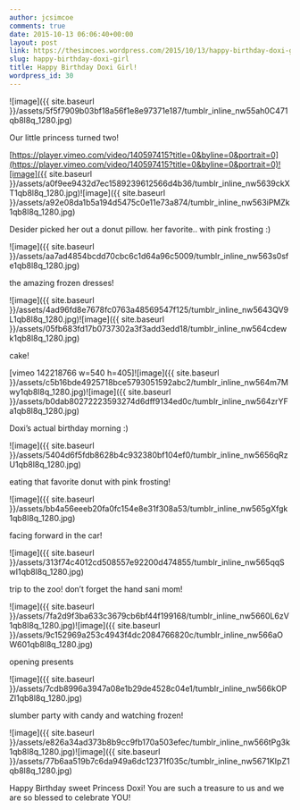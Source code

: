 ```yaml
---
author: jcsimcoe
comments: true
date: 2015-10-13 06:06:40+00:00
layout: post
link: https://thesimcoes.wordpress.com/2015/10/13/happy-birthday-doxi-girl/
slug: happy-birthday-doxi-girl
title: Happy Birthday Doxi Girl!
wordpress_id: 30
---
```


![image]({{ site.baseurl }}/assets/5f5f7909b03bf18a56f1e8e97371e187/tumblr_inline_nw55ah0C471qb8l8q_1280.jpg)

Our little princess turned two!

[https://player.vimeo.com/video/140597415?title=0&byline=0&portrait=0](https://player.vimeo.com/video/140597415?title=0&byline=0&portrait=0)![image]({{ site.baseurl }}/assets/a0f9ee9432d7ec1589239612566d4b36/tumblr_inline_nw5639ckXT1qb8l8q_1280.jpg)![image]({{ site.baseurl }}/assets/a92e08da1b5a194d5475c0e11e73a874/tumblr_inline_nw563iPMZk1qb8l8q_1280.jpg)

Desider picked her out a donut pillow. her favorite.. with pink frosting :)

![image]({{ site.baseurl }}/assets/aa7ad4854bcdd70cbc6c1d64a96c5009/tumblr_inline_nw563s0sfe1qb8l8q_1280.jpg)

the amazing frozen dresses!

![image]({{ site.baseurl }}/assets/4ad96fd8e7678fc0763a48569547f125/tumblr_inline_nw5643QV9L1qb8l8q_1280.jpg)![image]({{ site.baseurl }}/assets/05fb683fd17b0737302a3f3add3edd18/tumblr_inline_nw564cdewk1qb8l8q_1280.jpg)

cake!

[vimeo 142218766 w=540 h=405]![image]({{ site.baseurl }}/assets/c5b16bde4925718bce5793051592abc2/tumblr_inline_nw564m7Mwy1qb8l8q_1280.jpg)![image]({{ site.baseurl }}/assets/b0dab80272223593274d6dff9134ed0c/tumblr_inline_nw564zrYFa1qb8l8q_1280.jpg)

Doxi’s actual birthday morning :)

![image]({{ site.baseurl }}/assets/5404d6f5fdb8628b4c932380bf104ef0/tumblr_inline_nw5656qRzU1qb8l8q_1280.jpg)

eating that favorite donut with pink frosting!

![image]({{ site.baseurl }}/assets/bb4a56eeeb20fa0fc154e8e31f308a53/tumblr_inline_nw565gXfgk1qb8l8q_1280.jpg)

facing forward in the car!

![image]({{ site.baseurl }}/assets/313f74c4012cd508557e92200d474855/tumblr_inline_nw565qqSwI1qb8l8q_1280.jpg)

trip to the zoo! don’t forget the hand sani mom!

![image]({{ site.baseurl }}/assets/7fa2d9f3ba633c3679cb6bf44f199168/tumblr_inline_nw5660L6zV1qb8l8q_1280.jpg)![image]({{ site.baseurl }}/assets/9c152969a253c4943f4dc2084766820c/tumblr_inline_nw566aOW601qb8l8q_1280.jpg)

opening presents

![image]({{ site.baseurl }}/assets/7cdb8996a3947a08e1b29de4528c04e1/tumblr_inline_nw566kOPZl1qb8l8q_1280.jpg)

slumber party with candy and watching frozen!

![image]({{ site.baseurl }}/assets/e826a34ad373b8b9cc9fb170a503efec/tumblr_inline_nw566tPg3k1qb8l8q_1280.jpg)![image]({{ site.baseurl }}/assets/77b6aa519b7c6da949a6dc12371f035c/tumblr_inline_nw5671KIpZ1qb8l8q_1280.jpg)

Happy Birthday sweet Princess Doxi! You are such a treasure to us and we are so blessed to celebrate YOU!
